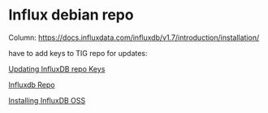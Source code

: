 # Influx debian repo

Column: https://docs.influxdata.com/influxdb/v1.7/introduction/installation/

have to add keys to TIG repo for updates: 

[Updating InfluxDB repo Keys](https://www.influxdata.com/blog/linux-package-signing-key-rotation/)

[Influxdb Repo](https://repos.influxdata.com/)

[Installing InfluxDB OSS](https://docs.influxdata.com/influxdb/v1.7/introduction/installation/)